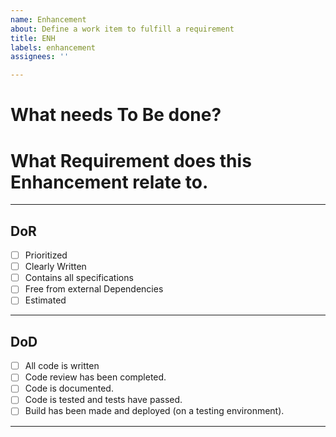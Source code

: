 ```yaml
---
name: Enhancement
about: Define a work item to fulfill a requirement
title: ENH
labels: enhancement
assignees: ''

---
```


# What needs To Be done?

# What Requirement does this Enhancement relate to.

---
## DoR
- [ ] Prioritized
- [ ] Clearly Written
- [ ] Contains all specifications
- [ ] Free from external Dependencies
- [ ] Estimated
---
## DoD
- [ ] All code is written
- [ ] Code review has been completed.
- [ ] Code is documented.
- [ ] Code is tested and tests have passed.
- [ ] Build has been made and deployed (on a testing environment).
---

